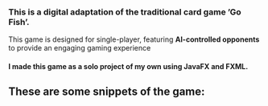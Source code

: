 ### This is a digital adaptation of the traditional card game ’Go Fish’. 

This game is designed for single-player, featuring <b> AI-controlled opponents </b> to provide an engaging gaming experience

#### I made this game as a solo project of my own using JavaFX and FXML.

## These are some snippets of the game:
